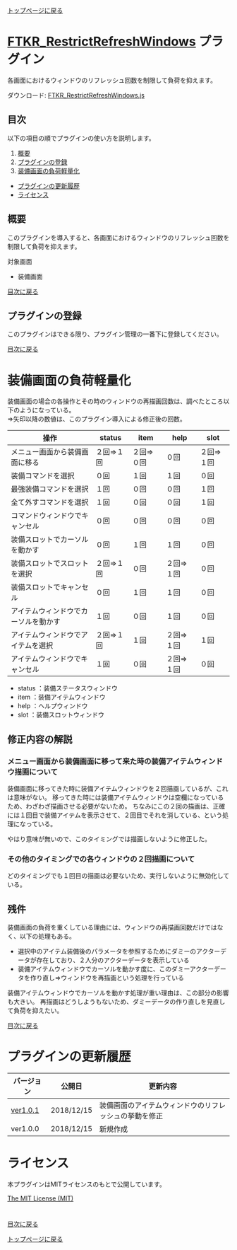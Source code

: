 [トップページに戻る](README.md)

# [FTKR_RestrictRefreshWindows](FTKR_RestrictRefreshWindows.js) プラグイン

各画面におけるウィンドウのリフレッシュ回数を制限して負荷を抑えます。

ダウンロード: [FTKR_RestrictRefreshWindows.js](https://raw.githubusercontent.com/futokoro/RPGMaker/master/FTKR_RestrictRefreshWindows.js)

## 目次

以下の項目の順でプラグインの使い方を説明します。
1. [概要](#概要)
2. [プラグインの登録](#プラグインの登録)
1. [装備画面の負荷軽量化](#装備画面の負荷軽量化)
* [プラグインの更新履歴](#プラグインの更新履歴)
* [ライセンス](#ライセンス)

## 概要

このプラグインを導入すると、各画面におけるウィンドウのリフレッシュ回数を制限して負荷を抑えます。

対象画面
* 装備画面

[目次に戻る](#目次)

## プラグインの登録

このプラグインはできる限り、プラグイン管理の一番下に登録してください。

[目次に戻る](#目次)

# 装備画面の負荷軽量化

装備画面の場合の各操作とその時のウィンドウの再描画回数は、調べたところ以下のようになっている。<br>
⇒矢印以降の数値は、このプラグイン導入による修正後の回数。

| 操作 | status | item | help | slot |
| --- | --- | --- | --- | --- |
| メニュー画面から装備画面に移る | ２回⇒１回 | ２回⇒０回 | ０回 | ２回⇒１回 |
| 装備コマンドを選択 | ０回 | １回 | １回 | ０回 |
| 最強装備コマンドを選択 | １回 | ０回 | ０回 | １回 |
| 全て外すコマンドを選択 | １回 | ０回 | ０回 | １回 |
| コマンドウィンドウでキャンセル | ０回 | ０回 | ０回 | ０回 |
| 装備スロットでカーソルを動かす | ０回 | １回 | １回 | ０回 |
| 装備スロットでスロットを選択 | ２回⇒１回 | ０回 | ２回⇒１回 | ０回 |
| 装備スロットでキャンセル | ０回 | １回 | １回 | ０回 |
| アイテムウィンドウでカーソルを動かす | １回 | ０回 | １回 | ０回 |
| アイテムウィンドウでアイテムを選択 | ２回⇒１回 | １回 | ２回⇒１回 | １回 |
| アイテムウィンドウでキャンセル | １回 | ０回 | ２回⇒１回 | ０回 |

* status ：装備ステータスウィンドウ
* item ：装備アイテムウィンドウ
* help ：ヘルプウィンドウ
* slot ：装備スロットウィンドウ

## 修正内容の解説

### メニュー画面から装備画面に移って来た時の装備アイテムウィンドウ描画について
装備画面に移ってきた時に装備アイテムウィンドウを２回描画しているが、これは意味がない。
移ってきた時には装備アイテムウィンドウは空欄になっているため、わざわざ描画させる必要がないため。
ちなみにこの２回の描画は、正確には１回目で装備アイテムを表示させて、２回目でそれを消している、という処理になっている。

やはり意味が無いので、このタイミングでは描画しないように修正した。

### その他のタイミングでの各ウィンドウの２回描画について

どのタイミングでも１回目の描画は必要ないため、実行しないように無効化している。

## 残件

装備画面の負荷を重くしている理由には、ウィンドウの再描画回数だけではなく、以下の処理もある。

* 選択中のアイテム装備後のパラメータを参照するためにダミーのアクターデータが存在しており、２人分のアクターデータを表示している
* 装備アイテムウィンドウでカーソルを動かす度に、このダミーアクターデータを作り直し⇒ウィンドウを再描画という処理を行っている

装備アイテムウィンドウでカーソルを動かす処理が重い理由は、この部分の影響も大きい。
再描画はどうしようもないため、ダミーデータの作り直しを見直して負荷を抑えたい。

[目次に戻る](#目次)

# プラグインの更新履歴

| バージョン | 公開日 | 更新内容 |
| --- | --- | --- |
| [ver1.0.1](FTKR_RestrictRefreshWindows.js) | 2018/12/15 | 装備画面のアイテムウィンドウのリフレッシュの挙動を修正 |
| ver1.0.0 | 2018/12/15 | 新規作成 |

# ライセンス

本プラグインはMITライセンスのもとで公開しています。

[The MIT License (MIT)](https://opensource.org/licenses/mit-license.php)

#
[目次に戻る](#目次)

[トップページに戻る](README.md)